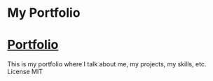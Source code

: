 # My Portfolio

<h1><a href="https://fergarperez.github.io/portfolio/">Portfolio</a></h1>
<p>This is my portfolio where I talk about me, my projects, my skills, etc. License MIT</p>